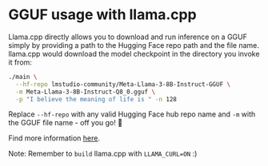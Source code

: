 # GGUF usage with llama.cpp

Llama.cpp directly allows you to download and run inference on a GGUF simply by providing a path to the Hugging Face repo path and the file name. llama.cpp would download the model checkpoint in the directory you invoke it from:

```bash
./main \
  --hf-repo lmstudio-community/Meta-Llama-3-8B-Instruct-GGUF \
  -m Meta-Llama-3-8B-Instruct-Q8_0.gguf \
  -p "I believe the meaning of life is " -n 128
```

Replace `--hf-repo` with any valid Hugging Face hub repo name and `-m` with the GGUF file name - off you go! 🦙

Find more information [here](https://github.com/ggerganov/llama.cpp/pull/6234).

Note: Remember to `build` llama.cpp with `LLAMA_CURL=ON` :)